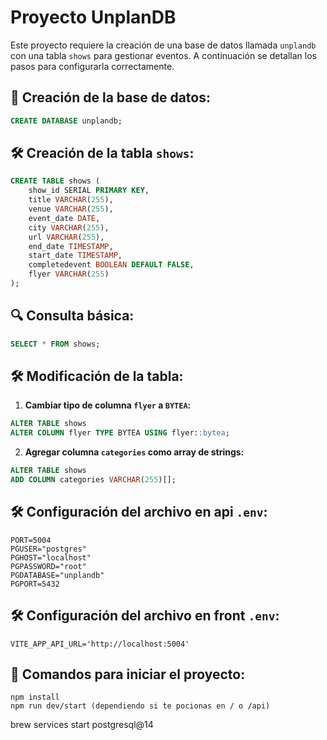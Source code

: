 # Proyecto UnplanDB

Este proyecto requiere la creación de una base de datos llamada `unplandb` con una tabla `shows` para gestionar eventos. A continuación se detallan los pasos para configurarla correctamente.

## 📂 **Creación de la base de datos:**
```sql
CREATE DATABASE unplandb;
```

## 🛠️ **Creación de la tabla `shows`:**
```sql
CREATE TABLE shows (
    show_id SERIAL PRIMARY KEY,
    title VARCHAR(255),
    venue VARCHAR(255),
    event_date DATE,
    city VARCHAR(255),
    url VARCHAR(255),
    end_date TIMESTAMP,
    start_date TIMESTAMP,
    completedevent BOOLEAN DEFAULT FALSE,
    flyer VARCHAR(255)
);
```

## 🔍 **Consulta básica:**
```sql
SELECT * FROM shows;
```

## 🛠️ **Modificación de la tabla:**

1. **Cambiar tipo de columna `flyer` a `BYTEA`:**
```sql
ALTER TABLE shows
ALTER COLUMN flyer TYPE BYTEA USING flyer::bytea;
```

2. **Agregar columna `categories` como array de strings:**
```sql
ALTER TABLE shows
ADD COLUMN categories VARCHAR(255)[];
```

## 🛠️ **Configuración del archivo en api `.env`:**
```
PORT=5004
PGUSER="postgres"
PGHOST="localhost"
PGPASSWORD="root"
PGDATABASE="unplandb"
PGPORT=5432
```

## 🛠️ **Configuración del archivo en front `.env`:**
```
VITE_APP_API_URL='http://localhost:5004'
```

## 🚀 **Comandos para iniciar el proyecto:**
```
npm install
npm run dev/start (dependiendo si te pocionas en / o /api)
```

brew services start postgresql@14
